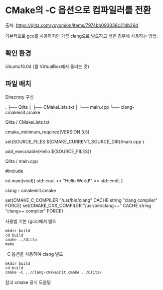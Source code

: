 # CMake의 -C 옵션으로 컴파일러를 전환  
출처: https://qiita.com/yoyomion/items/7974bb093038c21db26d  
  
기본적으로 gcc를 사용하지만 가끔 clang으로 빌드하고 싶은 경우에 사용하는 방법.

## 확인 환경
Ubuntu16.04 (를 VirtualBox에서 돌리는 것)

## 파일 배치

Direcroty 구성

.
├── Qiita
│ ├── CMakeLists.txt
│ └── main.cpp
└── clang-cmakeinit.cmake

Qiita / CMakeLists.txt

cmake_minimum_required(VERSION 3.5)
 
set(SOURCE_FILES
    ${CMAKE_CURRENT_SOURCE_DIR}/main.cpp
    )
 
add_executable(Hello ${SOURCE_FILES})


Qiita / main.cpp

#include <iostream>
 
int main(void){
    std::cout << "Hello World!" << std::endl;
}


clang - cmakeinit.cmake

set(CMAKE_C_COMPILER "/usr/bin/clang" CACHE string "clang compiler" FORCE)
set(CMAKE_CXX_COMPILER "/usr/bin/clang++" CACHE string "clang++ compiler" FORCE)


사용법
기본 (gcc)에서 빌드
```
mkdir build
cd build
cmake ../Qitta
make
```


-C 옵션을 사용하여 clang 빌드
```
mkdir build
cd build
cmake -C ../clang-cmakeinit.cmake ../Qiita/
```

참고
cmake 공식 도움말